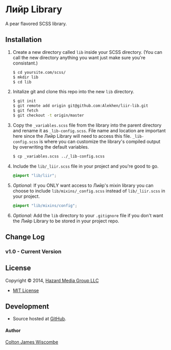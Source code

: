 Лийр Library
============
A pear flavored SCSS library.

Installation
------------
1. Create a new directory called `lib` inside your SCSS directory.  (You can call the new directory anything you want just make sure you're consistant.)

	```bash
	$ cd yoursite.com/scss/
	$ mkdir lib
	$ cd lib
	```

2. Initalize git and clone this repo into the new `lib` directory.

	```bash
	$ git init
	$ git remote add origin git@github.com:Alekhen/liir-lib.git
	$ git fetch
	$ git checkout -t origin/master
	```

3. Copy the `_variables.scss` file from the library into the parent directory and rename it as `_lib-config.scss`.  File name and location are important here since the Лийр Library will need to access this file.  `_lib-config.scss` is where you can customize the library's compiled output by overwriting the default variables.

	```bash
	$ cp _variables.scss ../_lib-config.scss
	```

4. Include the `lib/_liir.scss` file in your project and you're good to go.

	```scss
	@import "lib/liir";
	```

5. _Optional:_ If you ONLY want access to Лийр's mixin library you can choose to include `lib/mixins/_config.scss` instead of `lib/_liir.scss` in your project.

	```scss
	@import "lib/mixins/config";
	```

6. _Optional:_ Add the `lib` directory to your `.gitignore` file if you don't want the Лийр Library to be stored in your project repo.


Change Log
----------
### v1.0 - Current Version


License
-------
Copyright © 2014, [Hazard Media Group LLC](http://hazardmediagroup.com)

* [MIT License](https://github.com/Alekhen/intoor/blob/master/LICENSE)


Development
-----------
* Source hosted at [GitHub](https://github.com/Alekhen/liir-lib).

#### Author
[Colton James Wiscombe](http://coltonjameswiscombe.com)